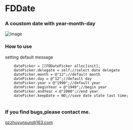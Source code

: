 # FDDate
### A coustom date with year-month-day
![image](http://oodrfzkav.bkt.clouddn.com/date/date-show.gif) 
### How to use
setting default message  
``` 
    datePicker = [[FDDatePicker alloc]init];
    datePicker.delegate = self;//select date delegate
    datePicker.month = @"12";//default month
    datePicker.day = @"12";//default day
    datePicker.year = @"1990";//default year
    datePicker.beginYear = @"1949";//begin year
    datePicker.endYear = @"2000";//end year
    datePicker.keepDate = NO;//save date state last time;
    
``` 
### If you find bugs,please contact me.  
gzzhuyunsun@163.com
